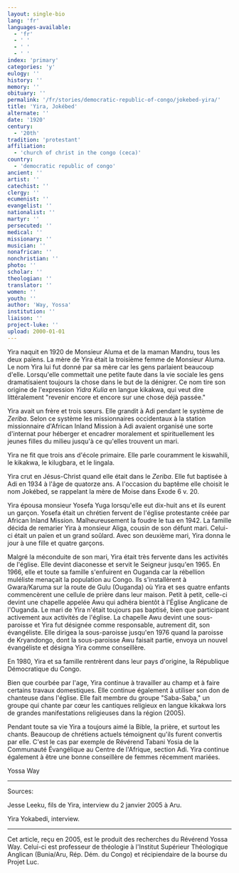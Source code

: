 ```yaml
---
layout: single-bio
lang: 'fr'
languages-available:
  - 'fr'
  - ' '
  - ' '
  - ' '
index: 'primary'
categories: 'y'
eulogy: ''
history: ''
memory: ''
obituary: ''
permalink: '/fr/stories/democratic-republic-of-congo/jokebed-yira/'
title: 'Yira, Jokébed'
alternate: ''
date: '1920'
century:
  - '20th'
tradition: 'protestant'
affiliation:
  - 'church of christ in the congo (ceca)'
country:
  - 'democratic republic of congo'
ancient: ''
artist: ''
catechist: ''
clergy: ''
ecumenist: ''
evangelist: ''
nationalist: ''
martyr: ''
persecuted: ''
medical: ''
missionary: ''
musician: ''
nonafrican: ''
nonchristian: ''
photo: ''
scholar: ''
theologian: ''
translator: ''
women: ''
youth: ''
author: 'Way, Yossa'
institution: ''
liaison: ''
project-luke: ''
upload: 2000-01-01
---
```



Yira naquit en 1920 de Monsieur Aluma et de la maman Mandru, tous les deux païens. La mère de Yira était la troisième femme de Monsieur Aluma. Le nom Yira lui fut donné par sa mère car les gens parlaient beaucoup d'elle. Lorsqu'elle commettait une petite faute dans la vie sociale les gens dramatisaient toujours la chose dans le but de la dénigrer. Ce nom tire son origine de l'expression *Yidra Kulia* en langue kikakwa, qui veut dire littéralement "revenir encore et encore sur une chose déjà passée."

Yira avait un frère et trois sœurs. Elle grandit à Adi pendant le système de *Zeriba*. Selon ce système les missionnaires occidentaux à la station missionnaire d'African Inland Mission à Adi avaient organisé une sorte d'internat pour héberger et encadrer moralement et spirituellement les jeunes filles du milieu jusqu'à ce qu'elles trouvent un mari.

Yira ne fit que trois ans d'école primaire. Elle parle couramment le kiswahili, le kikakwa, le kilugbara, et le lingala.

Yira crut en Jésus-Christ quand elle était dans le *Zeriba*. Elle fut baptisée à Adi en 1934 à l'âge de quatorze ans. A l'occasion du baptême elle choisit le nom Jokébed, se rappelant la mère de Moise dans Exode 6 v. 20.

Yira épousa monsieur Yosefa Yuga lorsqu'elle eut dix-huit ans et ils eurent un garçon. Yosefa était un chrétien fervent de l'église protestante créée par African Inland Mission. Malheureusement la foudre le tua en 1942. La famille décida de remarier Yira à monsieur Aliga, cousin de son défunt mari. Celui-ci était un païen et un grand soûlard. Avec son deuxième mari, Yira donna le jour à une fille et quatre garçons.

Malgré la méconduite de son mari, Yira était très fervente dans les activités de l'église. Elle devint diaconesse et servit le Seigneur jusqu'en 1965. En 1966, elle et toute sa famille s'enfuirent en Ouganda car la rébellion muléliste menaçait la population au Congo. Ils s'installèrent à Gwara/Karuma sur la route de Gulu (Ouganda) où Yira et ses quatre enfants commencèrent une cellule de prière dans leur maison. Petit à petit, celle-ci devint une chapelle appelée Awu qui adhéra bientôt à l'Église Anglicane de l'Ouganda. Le mari de Yira n'était toujours pas baptisé, bien que participant activement aux activités de l'église. La chapelle Awu devint une sous-paroisse et Yira fut désignée comme responsable, autrement dit, son évangéliste. Elle dirigea la sous-paroisse jusqu'en 1976 quand la paroisse de Kryandongo, dont la sous-paroisse Awu faisait partie, envoya un nouvel évangéliste et désigna Yira comme conseillère.

En 1980, Yira et sa famille rentrèrent dans leur pays d'origine, la République Démocratique du Congo.

Bien que courbée par l'age, Yira continue à travailler au champ et à faire certains travaux domestiques. Elle continue également à utiliser son don de chanteuse dans l'église. Elle fait membre du groupe  "Saba-Saba," un groupe qui chante par cœur les cantiques religieux en langue kikakwa lors de grandes manifestations religieuses dans la région (2005).

Pendant toute sa vie Yira a toujours aimé la Bible, la prière, et surtout les chants. Beaucoup de chrétiens actuels témoignent qu'ils furent convertis par elle. C'est le cas par exemple de Révérend Tabani Yosia de la Communauté Évangélique au Centre de l'Afrique, section Adi. Yira continue également à être une bonne conseillère de femmes récemment mariées.

Yossa  Way

---

Sources:

Jesse Leeku, fils de Yira, interview du 2 janvier 2005 à Aru.

Yira Yokabedi, interview.

---

Cet article, re&ccedil;u en 2005, est le produit des recherches du R&eacute;v&eacute;rend Yossa Way.  Celui-ci est professeur de th&eacute;ologie &agrave; l'Institut Sup&eacute;rieur Th&eacute;ologique Anglican (Bunia/Aru, R&eacute;p. D&eacute;m. du Congo) et r&eacute;cipiendaire de la bourse du Projet Luc.